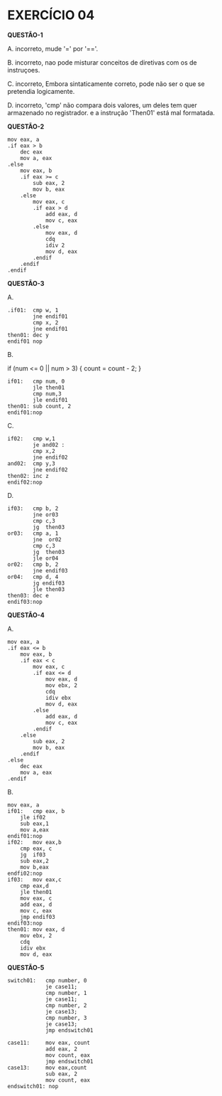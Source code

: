 # EXERCÍCIO 04


**QUESTÃO-1**

A. incorreto, mude '=' por '=='.

B. incorreto, nao pode misturar conceitos de diretivas com os de instruçoes.

C. incorreto, Embora sintaticamente correto, pode não ser o que se pretendia logicamente.

D. incorreto, 'cmp' não compara dois valores, um deles tem quer armazenado no registrador. e a instrução 'Then01' está mal formatada.



**QUESTÃO-2**

    mov eax, a
    .if eax > b
        dec eax
        mov a, eax
    .else
        mov eax, b
        .if eax >= c
            sub eax, 2
            mov b, eax
        .else
            mov eax, c
            .if eax > d
                add eax, d
                mov c, eax
            .else
                mov eax, d
                cdq
                idiv 2
                mov d, eax
            .endif
        .endif
    .endif

**QUESTÃO-3**

A. 

    .if01:  cmp w, 1
            jne endif01
            cmp x, 2
            jne endif01
    then01:	dec y
    endif01	nop
    
B. 

if (num <= 0 || num > 3) {
    count = count - 2;
}

    if01:	cmp num, 0
            jle then01
            cmp num,3
            jle endif01
    then01: sub count, 2
    endif01:nop
    
C.

    if02:	cmp w,1
            je and02 :
            cmp x,2
            jne endif02
    and02:  cmp y,3
            jne endif02
    then02: inc z
    endif02:nop
    
D.

    if03:	cmp b, 2
            jne or03
            cmp c,3
            jg  then03
    or03:	cmp a, 1
            jne  or02
            cmp c,3
            jg  then03
            jle or04
    or02:	cmp b, 2
            jne endif03
    or04:	cmp d, 4
            jg endif03
            jle then03
    then03: dec e
    endif03:nop


**QUESTÃO-4**

A.

	mov eax, a
	.if eax <= b
		mov eax, b
		.if eax < c
			mov eax, c
			.if eax <= d
				mov eax, d
				mov ebx, 2
				cdq
				idiv ebx
				mov d, eax
			.else
				add eax, d
				mov c, eax
			.endif
		.else
			sub eax, 2
			mov b, eax
		.endif
	.else
		dec eax
		mov a, eax
	.endif	
    
B.

	mov eax, a
	if01:	cmp eax, b
		jle if02
		sub eax,1
		mov a,eax
	endif01:nop
	if02:   mov eax,b
		cmp eax, c
		jg  if03
		sub eax,2
		mov b,eax
	endfi02:nop
	if03:   mov eax,c
		cmp eax,d
		jle then01 
		mov eax, c
		add eax, d
		mov c, eax
		jmp endif03
	endif03:nop
	then01: mov eax, d
		mov ebx, 2
		cdq
		idiv ebx
		mov d, eax 



**QUESTÃO-5**

    switch01:   cmp number, 0
                je case11;
                cmp number, 1
                je case11;
                cmp number, 2
                je case13;
                cmp number, 3
                je case13;
                jmp endswitch01

    case11:	    mov eax, count
                add eax, 2
                mov count, eax
                jmp endswitch01
    case13:     mov eax,count
                sub eax, 2
                mov count, eax
    endswitch01: nop



